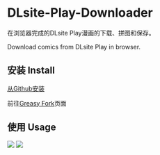 # DLsite-Play-Downloader
在浏览器完成的DLsite Play漫画的下载、拼图和保存。

Download comics from DLsite Play in browser.
## 安装 Install
[从Github安装](https://github.com/cpuopt/DLsite-Play-Downloader/raw/main/DLsite-Play-Downloader.user.js)

前往[Greasy Fork](https://greasyfork.org/zh-CN/scripts/480281-dlsite-play-downloader)页面
## 使用 Usage
<img src="https://greasyfork.s3.us-east-2.amazonaws.com/x8si637o4ae69y2hepb50kv1t317">
<img src="https://greasyfork.s3.us-east-2.amazonaws.com/h7dulfmvdybqh8h1yl222wsy13g5">